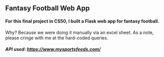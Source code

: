 
## Fantasy Football Web App 

#### For this final project in CS50, I built a Flask web app for fantasy football.

Why? Because we were doing it manually via an excel sheet. As a note, please cringe with me at the hard-coded queries.  

##### API used: https://www.mysportsfeeds.com/

